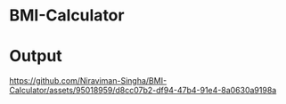 # BMI-Calculator
# Output


https://github.com/Niraviman-Singha/BMI-Calculator/assets/95018959/d8cc07b2-df94-47b4-91e4-8a0630a9198a

